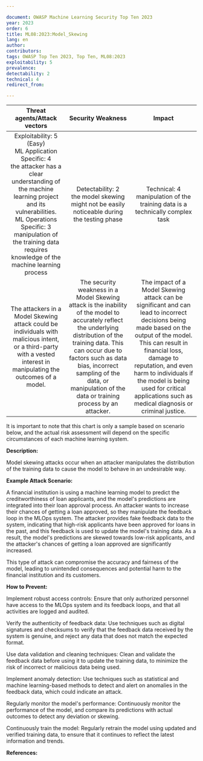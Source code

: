 ```yaml
---

document: OWASP Machine Learning Security Top Ten 2023
year: 2023
order: 6
title: ML08:2023:Model_Skewing
lang: en
author:
contributors:
tags: OWASP Top Ten 2023, Top Ten, ML08:2023
exploitability: 5
prevalence:
detectability: 2
technical: 4
redirect_from:

---
```


|                                                                                                                          Threat agents/Attack vectors                                                                                                                          |                                                                                                                                            Security Weakness                                                                                                                                           |                                                                                                                                                               Impact                                                                                                                                                               |
|:------------------------------------------------------------------------------------------------------------------------------------------------------------------------------------------------------------------------------------------------------------------------------:|:------------------------------------------------------------------------------------------------------------------------------------------------------------------------------------------------------------------------------------------------------------------------------------------------------:|:----------------------------------------------------------------------------------------------------------------------------------------------------------------------------------------------------------------------------------------------------------------------------------------------------------------------------------:|
| Exploitability: 5 (Easy)<br>ML Application Specific: 4<br>the attacker has a clear understanding of the machine learning project and its vulnerabilities.<br>ML Operations Specific: 3<br>manipulation of the training data requires knowledge of the machine learning process |                                                                                                      Detectability: 2<br>the model skewing might not be easily noticeable during the testing phase                                                                                                     |                                                                                                                          Technical: 4 <br>manipulation of the training data is a technically complex task                                                                                                                          |
| The attackers in a Model Skewing attack could be individuals with malicious intent, or a third-party with a vested interest in manipulating the outcomes of a model.                                                                                                           | The security weakness in a Model Skewing attack is the inability of the model to accurately reflect the underlying distribution of the training data. This can occur due to factors such as data bias, incorrect sampling of the data, or manipulation of the data or training process by an attacker. | The impact of a Model Skewing attack can be significant and can lead to incorrect decisions being made based on the output of the model. This can result in financial loss, damage to reputation, and even harm to individuals if the model is being used for critical applications such as medical diagnosis or criminal justice. |


It is important to note that this chart is only a sample based on
scenario below, and the actual risk assessment will depend on the
specific circumstances of each machine learning system.

**Description:**

Model skewing attacks occur when an attacker manipulates the
distribution of the training data to cause the model to behave in an
undesirable way.

**Example Attack Scenario:**

A financial institution is using a machine learning model to predict the
creditworthiness of loan applicants, and the model's predictions are
integrated into their loan approval process. An attacker wants to
increase their chances of getting a loan approved, so they manipulate
the feedback loop in the MLOps system. The attacker provides fake
feedback data to the system, indicating that high-risk applicants have
been approved for loans in the past, and this feedback is used to update
the model's training data. As a result, the model's predictions are
skewed towards low-risk applicants, and the attacker's chances of
getting a loan approved are significantly increased.

This type of attack can compromise the accuracy and fairness of the
model, leading to unintended consequences and potential harm to the
financial institution and its customers.

**How to Prevent:**

Implement robust access controls: Ensure that only authorized personnel
have access to the MLOps system and its feedback loops, and that all
activities are logged and audited.

Verify the authenticity of feedback data: Use techniques such as digital
signatures and checksums to verify that the feedback data received by
the system is genuine, and reject any data that does not match the
expected format.

Use data validation and cleaning techniques: Clean and validate the
feedback data before using it to update the training data, to minimize
the risk of incorrect or malicious data being used.

Implement anomaly detection: Use techniques such as statistical and
machine learning-based methods to detect and alert on anomalies in the
feedback data, which could indicate an attack.

Regularly monitor the model's performance: Continuously monitor the
performance of the model, and compare its predictions with actual
outcomes to detect any deviation or skewing.

Continuously train the model: Regularly retrain the model using updated
and verified training data, to ensure that it continues to reflect the
latest information and trends.

**References:**
